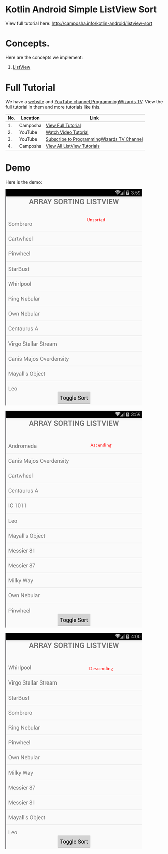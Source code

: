 # Kotlin Android Simple ListView Sort

View full tutorial here: http://camposha.info/kotlin-android/listview-sort

# Concepts.

Here are the concepts we implement:

1. [ListView](https://camposha.info/android/listview)


# Full Tutorial

We have a [website](https://camposha.info) and [YouTube channel,ProgrammingWizards TV](http://www.youtube.com/c/programmingwizards). View the full tutorial in them and more tutorials
like this.


|No.|Location|Link|
|---|--------|---------|
|1.|Camposha|[View Full Tutorial](https://camposha.info/kotlin-android/listview-sort)|
|2.|YouTube |[Watch Video Tutorial](https://www.youtube.com/watch?v=O3OsH_Hpt1w) |
|3.|YouTube |[Subscribe to ProgrammingWizards TV Channel](https://www.youtube.com/c/programmingwizards) |
|4.|Camposha|[View All ListView Tutorials](https://camposha.info/android/listview)|

# Demo

Here is the demo:

![](/demo/demo1.png)

![](/demo/demo2.png)

![](/demo/demo3.png)
